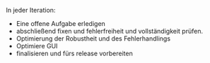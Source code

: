 In jeder Iteration:
- Eine offene Aufgabe erledigen
- abschließend fixen und fehlerfreiheit und vollständigkeit prüfen.
- Optimierung der Robustheit und des Fehlerhandlings
- Optimiere GUI
- finalisieren und fürs release vorbereiten
